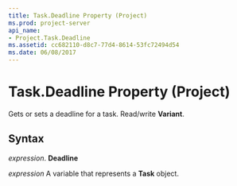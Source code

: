 ```yaml
---
title: Task.Deadline Property (Project)
ms.prod: project-server
api_name:
- Project.Task.Deadline
ms.assetid: cc682110-d8c7-77d4-8614-53fc72494d54
ms.date: 06/08/2017
---
```



# Task.Deadline Property (Project)

Gets or sets a deadline for a task. Read/write **Variant**.


## Syntax

 _expression_. **Deadline**

 _expression_ A variable that represents a **Task** object.


